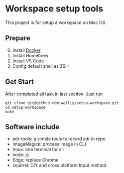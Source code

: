 # Workspace setup tools

This project is for setup a workspace on Mac OS.

## Prepare

0. Install [Docker](https://docs.docker.com/docker-for-mac/install/)
0. Install Homebrew
0. Install VS Code
0. Config default shell as ZSH

## Get Start

After complated all task in last section. Just run

```
git clone git@github.com:weiliy/setup-workspace.git
cd setup-workspace
make
```

## Software include

- adr-tools: a simple tools to record adr in repo
- ImageMagick: process image in CLI
- tmux: one terminal for all
- node: js
- Edge: replace Chrome
- squirrel: DIY and cross platform Input method

